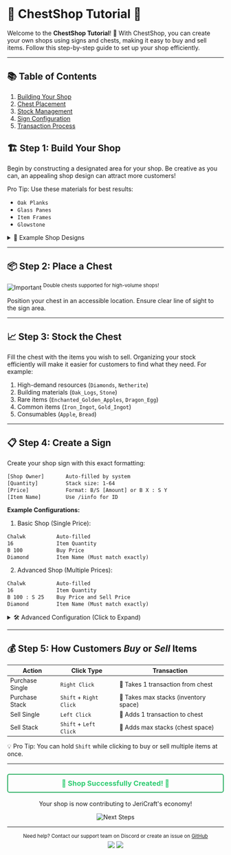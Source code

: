# 🏪 ChestShop Tutorial 🛒

Welcome to the **ChestShop Tutorial**! 🎉 With ChestShop, you can create your own shops using signs and chests, making it
easy to buy and sell items. Follow this step-by-step guide to set up your shop efficiently.

---

## 📚 Table of Contents

1. [Building Your Shop](#-step-1-build-your-shop)
2. [Chest Placement](#-step-2-place-a-chest)
3. [Stock Management](#-step-3-stock-the-chest)
4. [Sign Configuration](#-step-4-create-a-sign)
5. [Transaction Process](#-step-5-how-customers-buy-or-sell-items)

## 🏗️ Step 1: Build Your Shop

Begin by constructing a designated area for your shop. Be creative as you can, an appealing shop design can attract more
customers!

Pro Tip: Use these materials for best results:

- `Oak Planks`
- `Glass Panes`
- `Item Frames`
- `Glowstone`

<details>
<summary>📸 Example Shop Designs</summary>
<br>
<img src="/misc/assets/images/TUTORIALS/chestshop_example.png" alt="JeriCraft Logo" width="1920" />
</details>

---

## 📦 Step 2: Place a Chest

<div align="left">
  <img src="https://img.shields.io/badge/Important-Note-red?style=flat-square" alt="Important">
  <sup>Double chests supported for high-volume shops!</sup>
</div>

Position your chest in an accessible location. Ensure clear line of sight to the sign area.

---

## 📈 Step 3: Stock the Chest

Fill the chest with the items you wish to sell. Organizing your stock efficiently will make it easier for customers to
find what they need. For example:

1. High-demand resources (`Diamonds`, `Netherite`)
2. Building materials (`Oak_Logs`, `Stone`)
3. Rare items (`Enchanted_Golden_Apples`, `Dragon_Egg`)
4. Common items (`Iron_Ingot`, `Gold_Ingot`)
5. Consumables (`Apple`, `Bread`)

---

## 📋 Step 4: Create a Sign

Create your shop sign with this exact formatting:

```none
[Shop Owner]       Auto-filled by system
[Quantity]         Stack size: 1-64
[Price]            Format: B/S [Amount] or B X : S Y
[Item Name]        Use /iinfo for ID
```

**Example Configurations:**

1. Basic Shop (Single Price):

```none
Chalwk          Auto-filled
16              Item Quantity
B 100           Buy Price
Diamond         Item Name (Must match exactly)
```

2. Advanced Shop (Multiple Prices):

```none
Chalwk          Auto-filled
16              Item Quantity
B 100 : S 25    Buy Price and Sell Price
Diamond         Item Name (Must match exactly)
```

<details> <summary>🛠️ Advanced Configuration (Click to Expand)</summary>

| **Format**   | **Description**                    | **Example**  |
|--------------|------------------------------------|--------------|
| B 100        | Shop sells to players for 100 each | B 100        |
| S 50         | Shop buys from players for 50 each | S 50         |
| B 100 : S 25 | Dual pricing (Buy/Sell)            | B 100 : S 25 |
| ? 75         | Auto-convert to best deal          | ? 75         |

💡 Pro Tip: The colon : must have spaces on both sides when using dual pricing!

</details>

---

## 💰 Step 5: How Customers *Buy* or *Sell* Items

| **Action**      | **Click Type**          | **Transaction**                       |
|-----------------|-------------------------|---------------------------------------|
| Purchase Single | `Right Click`           | 🔼 Takes 1 transaction from chest     |
| Purchase Stack  | `Shift` + `Right Click` | 🔼 Takes max stacks (inventory space) |
| Sell Single     | `Left Click`            | 🔽 Adds 1 transaction to chest        |
| Sell Stack      | `Shift` + `Left Click`  | 🔽 Adds max stacks (chest space)      |

💡 Pro Tip: You can hold `Shift` while clicking to buy or sell multiple items at once.

---

<div align="center"> <h3 style="color: #2ecc71; border: 2px solid #27ae60; padding: 10px; border-radius: 5px;"> 🎊 Shop Successfully Created! 🎊 </h3> <p>Your shop is now contributing to JeriCraft's economy!</p> <img src="https://img.shields.io/badge/Next_Steps-Create_Shop_Hub-orange?style=for-the-badge" alt="Next Steps"> </div><hr><div align="center"> <sup>Need help? Contact our support team on Discord or create an issue on <a href="https://github.com/Chalwk/JeriCraftDocs/issues">GitHub</a></sup> <br> <img src="https://img.shields.io/badge/Server_Online-Yes-brightgreen?style=flat-square"> <img src="https://img.shields.io/badge/Uptime-99.9%25-important?style=flat-square"> </div>